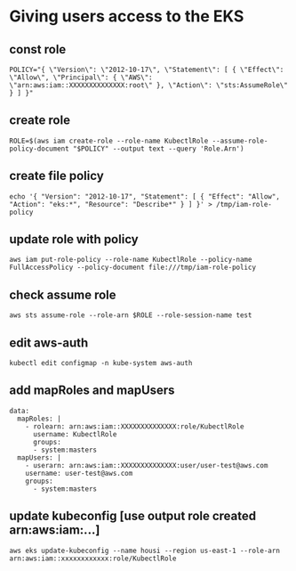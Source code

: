# Giving users access to the EKS


## const role
`POLICY="{ \"Version\": \"2012-10-17\", \"Statement\": [ { \"Effect\": \"Allow\", \"Principal\": { \"AWS\": \"arn:aws:iam::XXXXXXXXXXXXXX:root\" }, \"Action\": \"sts:AssumeRole\" } ] }"`

## create role 
`ROLE=$(aws iam create-role --role-name KubectlRole --assume-role-policy-document "$POLICY" --output text --query 'Role.Arn')`

## create file policy
`echo '{ "Version": "2012-10-17", "Statement": [ { "Effect": "Allow", "Action": "eks:*", "Resource": "Describe*" } ] }' > /tmp/iam-role-policy`
 
 ## update role with policy
`aws iam put-role-policy --role-name KubectlRole --policy-name FullAccessPolicy --policy-document file:///tmp/iam-role-policy`


## check assume role
`aws sts assume-role --role-arn $ROLE --role-session-name test`

## edit aws-auth
`kubectl edit configmap -n kube-system aws-auth`

## add mapRoles and mapUsers
```
data:
  mapRoles: |
    - rolearn: arn:aws:iam::XXXXXXXXXXXXXX:role/KubectlRole
      username: KubectlRole
      groups:
      - system:masters
  mapUsers: |
    - userarn: arn:aws:iam::XXXXXXXXXXXXXX:user/user-test@aws.com
    username: user-test@aws.com
    groups:
      - system:masters
```

## update kubeconfig [use output role created arn:aws:iam:...]
`aws eks update-kubeconfig --name housi --region us-east-1 --role-arn arn:aws:iam::xxxxxxxxxxxx:role/KubectlRole`
